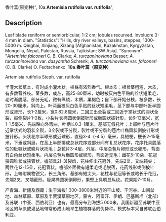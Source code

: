 香叶蒿(原变种)",
10a.**Artemisia rutifolia var. rutifolia**",

## Description
Leaf blade reniform or semiorbicular, 1-2 cm; lobules recurved. Involucre 3-4 mm in diam.
  "Statistics": "Hills, dry river valleys, basins, steppes; 1300-5000 m. Qinghai, Xinjiang, Xizang [Afghanistan, Kazakhstan, Kyrgyzstan, Mongolia, Nepal, Pakistan, Russia, Tajikistan; SW Asia].
  "Synonym": "*Artemisia falconeri* C. B. Clarke; *A. turczaninoviana* Besser; *A. turczaninoviana* var. *dasyantha* Schrenk; *A. turczaninoviana* var. *falconeri* (C. B. Clarke) O. Fedtschenko.
**10a.香叶蒿（原变种）**

Artemisia rutifolia Steph. var. rutifolia

半灌木状草本，有时成小灌木状，植株有浓烈香气。根本质；根状茎粗短，木质，有多数营养枝。茎多数，成丛，高25-80厘米，幼时被灰白色平贴的丝状短柔毛，老时渐脱落，部分无毛，微有纵棱，木质，栗褐色；自下部开始分枝，枝多数，长20-30厘米，斜向上。叶两面被灰白色平贴的丝状短柔毛，茎下部与中部叶近半圆形或肾形，长1-2厘米，宽0.82.8厘米，二回三出全裂或二回近于掌状式的羽状全裂，每侧裂片1-2枚，小裂片长椭圆状倒披针形或椭圆状披针形，长6-12毫米，宽1-1.5毫米，先端略向外弯曲，叶柄长0.3-1厘米，基部无假托叶；上部叶与苞片叶近掌状式的羽状全裂，3全裂或不分裂，裂片或不分裂的苞片叶椭圆状倒披针形或披针形。头状花序半球形或近球形，直径3-4（-4.5）毫米，具短梗，梗长2-15毫米，下垂或斜展，在茎上半部排成总状花序或部分间有复总状花序，花序托具脱落性的秕糠状或鳞片状托毛；总苞片3-4层，外层、中层总苞片卵形或长卵形，背面有白色丝状短柔毛，内层总苞片椭圆形或卵形，背面近无毛；雌花5-10朵，花冠狭圆锥状或狭管状，檐部具2(-3)裂齿，花柱伸出花冠外，先端2叉，叉端钝尖；两性花12-15朵，花冠管状，檐部外面微有短柔毛或毛脱落，花药线形或倒披针形，上端附属物锐尖，长三角形，基部有短尖头，花柱与花冠等长或略长于花冠，先端2叉，叉端截形。瘦果椭圆状倒卵形，果壁上具明显纵纹。花果期7-10月。

产青海、新疆及西藏；生于海拔1 300-3800米附近的干山坡、干河谷、山间盆地、森林草原、草原及半荒漠草原地区。蒙古、阿富汗、伊朗、巴基斯坦（北部）及苏联（中亚、西伯利亚）也有，最高分布到海拔5 000米。我国新疆至苏联中亚地区的草原或灌丛地带常形成山地旱生植物群落的优势种。模式标本采自苏联西伯利亚。
